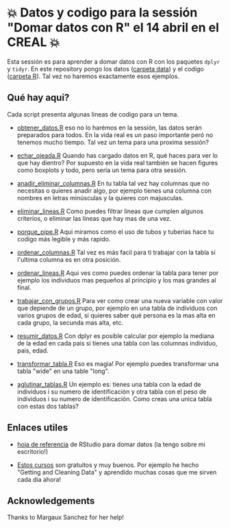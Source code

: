 # :boom: Datos y codigo para la sessión "Domar datos con R" el 14 abril en el CREAL :boom:

Esta sessión es para aprender a domar datos con R con los paquetes `dplyr` y `tidyr`. En este repository pongo los datos ([carpeta data](./data)) y el codigo ([carpeta R](./R)). Tal vez no haremos exactamente esos ejemplos.

## Qué hay aqui?

Cada script presenta algunas lineas de codigo para un tema.

* [obtener_datos.R](./R/obtener_datos.R) eso no lo harémos en la sessión, las datos serán preparados para todos. En la vida real es un paso importante peró no tenemos mucho tiempo. Tal vez un tema para una proxima sessión?

* [echar_ojeada.R](./R/echar_ojeada.R) Quando has cargado datos en R, qué haces para ver lo que hay dientro? Por supuesto en la vida real también se hacen figures como boxplots y todo, pero sería un tema para otra sessión.

* [anadir_eliminar_columnas.R](./R/anadir_eliminar_columnas.R) En tu tabla tal vez hay columnas que no necesitas o quieres anadir algo, por ejemplo tienes una columna con nombres en letras minúsculas y la quieres con majusculas. 

* [eliminar_lineas.R](./R/eliminar_lineas.R) Como puedes filtrar lineas que cumplen algunos criterios, o eliminar las lineas que hay mas de una vez.

* [porque_pipe.R](./R/porque_pipe.R) Aqui miramos como el uso de tubos y tuberias hace tu codigo más legible y más rapido.

* [ordenar_columnas.R](./R/ordenar_columnas.R) Tal vez es más facil para ti trabajar con la tabla si l'ultima columna es en otra posición.

* [ordenar_lineas.R](./R/ordenar_lineas.R) Aqui ves como puedes ordenar la tabla para tener por ejemplo los individuos mas pequeños al principio y los mas grandes al final.

* [trabajar_con_grupos.R](./R/trabajar_con_grupos.R) Para ver como crear una nueva variable con valor que depiende de un grupo, por ejemplo en una tabla de individuos con varios grupos de edad, si quieres saber qué persona es la mas alta en cada grupo, la secunda mas alta, etc.

* [resumir_datos.R](./R/resumir_datos.R) Con dplyr es posible calcular por ejemplo la mediana de la edad en cada pais si tienes una tabla con las columnas individuo, pais, edad. 

* [transformar_tabla.R](./R/transformar_tabla.R) Eso es magia! Por ejemplo puedes transformar una tabla "wide" en una table "long".

* [aglutinar_tablas.R](./R/aglutinar_tablas.R) Un ejemplo es: tienes una tabla con la edad de individuos i su numero de identificación y otra tabla con el peso de individuos i su numero de identificación. Como creas una unica tabla con estas dos tablas?


## Enlaces utiles

* [hoja de referencia](https://www.rstudio.com/wp-content/uploads/2015/03/data-wrangling-spanish.pdf) de RStudio para domar datos (la tengo sobre mi escritorio!)

* [Estos cursos](https://www.coursera.org/specializations/jhu-data-science/1) son gratuitos y muy buenos. Por ejemplo he hecho "Getting and Cleaning Data" y aprendido muchas cosas que me sirven cada dia ahora!

## Acknowledgements
Thanks to Margaux Sanchez for her help!